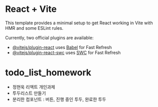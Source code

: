 # React + Vite

This template provides a minimal setup to get React working in Vite with HMR and some ESLint rules.

Currently, two official plugins are available:

- [@vitejs/plugin-react](https://github.com/vitejs/vite-plugin-react/blob/main/packages/plugin-react/README.md) uses [Babel](https://babeljs.io/) for Fast Refresh
- [@vitejs/plugin-react-swc](https://github.com/vitejs/vite-plugin-react-swc) uses [SWC](https://swc.rs/) for Fast Refresh
# todo_list_homework
 - 정현욱 리액트 개인과제
 - 투두리스트 만들기
 - 분리한 컴포넌트 : 버튼, 진행 중인 투두, 완료한 투두
